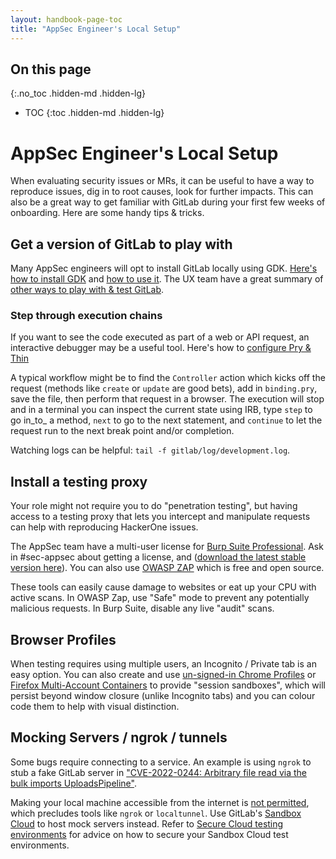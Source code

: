 ```yaml
---
layout: handbook-page-toc
title: "AppSec Engineer's Local Setup"
---
```


## On this page
{:.no_toc .hidden-md .hidden-lg}

- TOC
{:toc .hidden-md .hidden-lg}

# AppSec Engineer's Local Setup

When evaluating security issues or MRs, it can be useful to have a way to reproduce issues, dig in to root causes, look for further impacts. This can also be a great way to get familiar with GitLab during your first few weeks of onboarding. Here are some handy tips & tricks.

## Get a version of GitLab to play with

Many AppSec engineers will opt to install GitLab locally using GDK. [Here's how to install GDK](https://gitlab.com/gitlab-org/gitlab-development-kit/-/blob/main/doc/index.md#one-line-installation) and [how to use it](https://gitlab.com/gitlab-org/gitlab-development-kit/-/blob/main/doc/howto/index.md). The UX team have a great summary of [other ways to play with & test GitLab](https://about.gitlab.com/handbook/product/ux/how-we-work/#preview-test-and-contribute).

### Step through execution chains

If you want to see the code executed as part of a web or API request, an interactive debugger may be a useful tool. Here's how to [configure Pry & Thin](https://gitlab.com/gitlab-org/gitlab-development-kit/-/blob/main/doc/howto/pry.md#using-thin)

A typical workflow might be to find the `Controller` action which kicks off the request (methods like `create` or `update` are good bets), add in `binding.pry`, save the file, then perform that request in a browser. The execution will stop and in a terminal you can inspect the current state using IRB, type `step` to go in_to_ a method, `next` to go to the next statement, and `continue` to let the request run to the next break point and/or completion.

Watching logs can be helpful: `tail -f gitlab/log/development.log`.

## Install a testing proxy

Your role might not require you to do "penetration testing", but having access to a testing proxy that lets you intercept and manipulate requests can help with reproducing HackerOne issues.

The AppSec team have a multi-user license for [Burp Suite Professional](https://portswigger.net/burp/pro). Ask in #sec-appsec about getting a license, and ([download the latest stable version here](https://portswigger.net/burp/releases)). You can also use [OWASP ZAP](https://www.zaproxy.org/) which is free and open source.

These tools can easily cause damage to websites or eat up your CPU with active scans. In OWASP Zap, use "Safe" mode to prevent any potentially malicious requests. In Burp Suite, disable any live "audit" scans.

## Browser Profiles

When testing requires using multiple users, an Incognito / Private tab is an easy option. You can also create and use [un-signed-in Chrome Profiles](https://support.google.com/chrome/answer/2364824) or [Firefox Multi-Account Containers](https://support.mozilla.org/en-US/kb/containers) to provide "session sandboxes", which will persist beyond window closure (unlike Incognito tabs) and you can colour code them to help with visual distinction.

## Mocking Servers / ngrok / tunnels

Some bugs require connecting to a service. An example is using `ngrok` to stub a fake GitLab server in ["CVE-2022-0244: Arbitrary file read via the bulk imports UploadsPipeline"](https://gitlab.com/gitlab-org/gitlab/-/issues/349524#steps-to-reproduce).

Making your local machine accessible from the internet is [not permitted](/handbook/security/#other-servicesdevices), which precludes tools like `ngrok` or `localtunnel`. Use GitLab's [Sandbox Cloud](/handbook/infrastructure-standards/realms/sandbox/) to host mock servers instead. Refer to [Secure Cloud testing environments](/handbook/support/workflows/test_env.html.md#securing-cloud-testing-environments) for advice on how to secure your Sandbox Cloud test environments.
